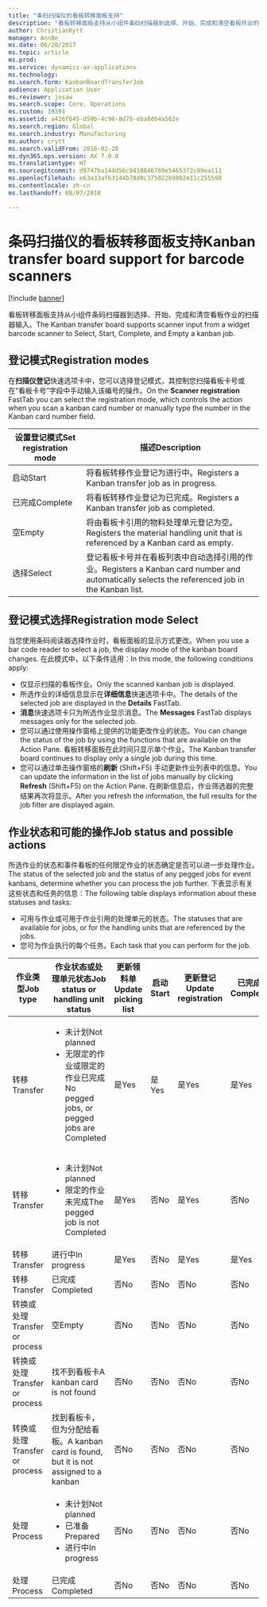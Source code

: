 ```yaml
---
title: "条码扫描仪的看板转移面板支持"
description: "看板转移面板支持从小组件条码扫描器到选择、开始、完成和清空看板作业的扫描器输入。"
author: ChristianRytt
manager: AnnBe
ms.date: 06/20/2017
ms.topic: article
ms.prod: 
ms.service: dynamics-ax-applications
ms.technology: 
ms.search.form: KanbanBoardTransferJob
audience: Application User
ms.reviewer: josaw
ms.search.scope: Core, Operations
ms.custom: 19391
ms.assetid: a426f645-d59b-4c98-8d78-eba8d64a562e
ms.search.region: Global
ms.search.industry: Manufacturing
ms.author: crytt
ms.search.validFrom: 2016-02-28
ms.dyn365.ops.version: AX 7.0.0
ms.translationtype: HT
ms.sourcegitcommit: d9747ba144d56c9410846769e5465372c89ea111
ms.openlocfilehash: e63a33af63144b78d0c375022b9802e11c255598
ms.contentlocale: zh-cn
ms.lasthandoff: 08/07/2018

---
```


# <a name="kanban-transfer-board-support-for-barcode-scanners"></a><span data-ttu-id="2483b-103">条码扫描仪的看板转移面板支持</span><span class="sxs-lookup"><span data-stu-id="2483b-103">Kanban transfer board support for barcode scanners</span></span>

[!include [banner](../includes/banner.md)]

<span data-ttu-id="2483b-104">看板转移面板支持从小组件条码扫描器到选择、开始、完成和清空看板作业的扫描器输入。</span><span class="sxs-lookup"><span data-stu-id="2483b-104">The Kanban transfer board supports scanner input from a widget barcode scanner to Select, Start, Complete, and Empty a kanban job.</span></span>

<a name="registration-modes"></a><span data-ttu-id="2483b-105">登记模式</span><span class="sxs-lookup"><span data-stu-id="2483b-105">Registration modes</span></span>
------------------

<span data-ttu-id="2483b-106">在**扫描仪登记**快速选项卡中，您可以选择登记模式，其控制您扫描看板卡号或在“看板卡号”字段中手动输入该编号的操作。</span><span class="sxs-lookup"><span data-stu-id="2483b-106">On the **Scanner registration** FastTab you can select the registration mode, which controls the action when you scan a kanban card number or manually type the number in the Kanban card number field.</span></span>

| <span data-ttu-id="2483b-107">设置登记模式</span><span class="sxs-lookup"><span data-stu-id="2483b-107">Set registration mode</span></span> | <span data-ttu-id="2483b-108">描述</span><span class="sxs-lookup"><span data-stu-id="2483b-108">Description</span></span>                                                                                     |
|-----------------------|-------------------------------------------------------------------------------------------------|
| <span data-ttu-id="2483b-109">启动</span><span class="sxs-lookup"><span data-stu-id="2483b-109">Start</span></span>                 | <span data-ttu-id="2483b-110">将看板转移作业登记为进行中。</span><span class="sxs-lookup"><span data-stu-id="2483b-110">Registers a Kanban transfer job as in progress.</span></span>                                                 |
| <span data-ttu-id="2483b-111">已完成</span><span class="sxs-lookup"><span data-stu-id="2483b-111">Complete</span></span>              | <span data-ttu-id="2483b-112">将看板转移作业登记为已完成。</span><span class="sxs-lookup"><span data-stu-id="2483b-112">Registers a Kanban transfer job as completed.</span></span>                                                   |
| <span data-ttu-id="2483b-113">空</span><span class="sxs-lookup"><span data-stu-id="2483b-113">Empty</span></span>                 | <span data-ttu-id="2483b-114">将由看板卡引用的物料处理单元登记为空。</span><span class="sxs-lookup"><span data-stu-id="2483b-114">Registers the material handling unit that is referenced by a Kanban card as empty.</span></span>              |
| <span data-ttu-id="2483b-115">选择</span><span class="sxs-lookup"><span data-stu-id="2483b-115">Select</span></span>                | <span data-ttu-id="2483b-116">登记看板卡号并在看板列表中自动选择引用的作业。</span><span class="sxs-lookup"><span data-stu-id="2483b-116">Registers a Kanban card number and automatically selects the referenced job in the Kanban list.</span></span> |

 
<a name="registration-mode-select"></a><span data-ttu-id="2483b-117">登记模式选择</span><span class="sxs-lookup"><span data-stu-id="2483b-117">Registration mode Select</span></span>
------------------------

<span data-ttu-id="2483b-118">当您使用条码阅读器选择作业时，看板面板的显示方式更改。</span><span class="sxs-lookup"><span data-stu-id="2483b-118">When you use a bar code reader to select a job, the display mode of the kanban board changes.</span></span> <span data-ttu-id="2483b-119">在此模式中，以下条件适用：</span><span class="sxs-lookup"><span data-stu-id="2483b-119">In this mode, the following conditions apply:</span></span>

-   <span data-ttu-id="2483b-120">仅显示扫描的看板作业。</span><span class="sxs-lookup"><span data-stu-id="2483b-120">Only the scanned kanban job is displayed.</span></span>
-   <span data-ttu-id="2483b-121">所选作业的详细信息显示在**详细信息**快速选项卡中。</span><span class="sxs-lookup"><span data-stu-id="2483b-121">The details of the selected job are displayed in the **Details** FastTab.</span></span>
-   <span data-ttu-id="2483b-122">**消息**快速选项卡只为所选作业显示消息。</span><span class="sxs-lookup"><span data-stu-id="2483b-122">The **Messages** FastTab displays messages only for the selected job.</span></span>
-   <span data-ttu-id="2483b-123">您可以通过使用操作窗格上提供的功能更改作业的状态。</span><span class="sxs-lookup"><span data-stu-id="2483b-123">You can change the status of the job by using the functions that are available on the Action Pane.</span></span> <span data-ttu-id="2483b-124">看板转移面板在此时间只显示单个作业。</span><span class="sxs-lookup"><span data-stu-id="2483b-124">The Kanban transfer board continues to display only a single job during this time.</span></span>
-   <span data-ttu-id="2483b-125">您可以通过单击操作窗格的**刷新** (Shift+F5) 手动更新作业列表中的信息。</span><span class="sxs-lookup"><span data-stu-id="2483b-125">You can update the information in the list of jobs manually by clicking **Refresh** (Shift+F5) on the Action Pane.</span></span> <span data-ttu-id="2483b-126">在刷新信息后，作业筛选器的完整结果再次将显示。</span><span class="sxs-lookup"><span data-stu-id="2483b-126">After you refresh the information, the full results for the job filter are displayed again.</span></span>

## <a name="job-status-and-possible-actions"></a><span data-ttu-id="2483b-127">作业状态和可能的操作</span><span class="sxs-lookup"><span data-stu-id="2483b-127">Job status and possible actions</span></span>
<span data-ttu-id="2483b-128">所选作业的状态和事件看板的任何限定作业的状态确定是否可以进一步处理作业。</span><span class="sxs-lookup"><span data-stu-id="2483b-128">The status of the selected job and the status of any pegged jobs for event kanbans, determine whether you can process the job further.</span></span> <span data-ttu-id="2483b-129">下表显示有关这些状态和任务的信息：</span><span class="sxs-lookup"><span data-stu-id="2483b-129">The following table displays information about these statuses and tasks:</span></span>
-   <span data-ttu-id="2483b-130">可用与作业或可用于作业引用的处理单元的状态。</span><span class="sxs-lookup"><span data-stu-id="2483b-130">The statuses that are available for jobs, or for the handling units that are referenced by the jobs.</span></span>
-   <span data-ttu-id="2483b-131">您可为作业执行的每个任务。</span><span class="sxs-lookup"><span data-stu-id="2483b-131">Each task that you can perform for the job.</span></span>

<table>
<colgroup>
<col width="12%" />
<col width="12%" />
<col width="12%" />
<col width="12%" />
<col width="12%" />
<col width="12%" />
<col width="12%" />
<col width="12%" />
</colgroup>
<thead>
<tr class="header">
<th><span data-ttu-id="2483b-132">作业类型</span><span class="sxs-lookup"><span data-stu-id="2483b-132">Job type</span></span></th>
<th><span data-ttu-id="2483b-133">作业状态或处理单元状态</span><span class="sxs-lookup"><span data-stu-id="2483b-133">Job status or handling unit status</span></span></th>
<th><span data-ttu-id="2483b-134">更新领料单</span><span class="sxs-lookup"><span data-stu-id="2483b-134">Update picking list</span></span></th>
<th><span data-ttu-id="2483b-135">启动</span><span class="sxs-lookup"><span data-stu-id="2483b-135">Start</span></span></th>
<th><span data-ttu-id="2483b-136">更新登记</span><span class="sxs-lookup"><span data-stu-id="2483b-136">Update registration</span></span></th>
<th><span data-ttu-id="2483b-137">已完成</span><span class="sxs-lookup"><span data-stu-id="2483b-137">Complete</span></span></th>
<th><span data-ttu-id="2483b-138">空</span><span class="sxs-lookup"><span data-stu-id="2483b-138">Empty</span></span></th>
<th><span data-ttu-id="2483b-139">创建事件看板</span><span class="sxs-lookup"><span data-stu-id="2483b-139">Create event kanbans</span></span></th>
</tr>
</thead>
<tbody>
<tr class="odd">
<td><span data-ttu-id="2483b-140">转移</span><span class="sxs-lookup"><span data-stu-id="2483b-140">Transfer</span></span></td>
<td><ul>
<li><span data-ttu-id="2483b-141">未计划</span><span class="sxs-lookup"><span data-stu-id="2483b-141">Not planned</span></span></li>
<li><span data-ttu-id="2483b-142">无限定的作业或限定的作业已完成</span><span class="sxs-lookup"><span data-stu-id="2483b-142">No pegged jobs, or pegged jobs are Completed</span></span></li>
</ul></td>
<td><span data-ttu-id="2483b-143">是</span><span class="sxs-lookup"><span data-stu-id="2483b-143">Yes</span></span></td>
<td><span data-ttu-id="2483b-144">是</span><span class="sxs-lookup"><span data-stu-id="2483b-144">Yes</span></span></td>
<td><span data-ttu-id="2483b-145">是</span><span class="sxs-lookup"><span data-stu-id="2483b-145">Yes</span></span></td>
<td><span data-ttu-id="2483b-146">是</span><span class="sxs-lookup"><span data-stu-id="2483b-146">Yes</span></span></td>
<td><span data-ttu-id="2483b-147">否</span><span class="sxs-lookup"><span data-stu-id="2483b-147">No</span></span></td>
<td><span data-ttu-id="2483b-148">是</span><span class="sxs-lookup"><span data-stu-id="2483b-148">Yes</span></span></td>
</tr>
<tr class="even">
<td><span data-ttu-id="2483b-149">转移</span><span class="sxs-lookup"><span data-stu-id="2483b-149">Transfer</span></span></td>
<td><ul>
<li><span data-ttu-id="2483b-150">未计划</span><span class="sxs-lookup"><span data-stu-id="2483b-150">Not planned</span></span></li>
<li><span data-ttu-id="2483b-151">限定的作业未完成</span><span class="sxs-lookup"><span data-stu-id="2483b-151">The pegged job is not Completed</span></span></li>
</ul></td>
<td><span data-ttu-id="2483b-152">是</span><span class="sxs-lookup"><span data-stu-id="2483b-152">Yes</span></span></td>
<td><span data-ttu-id="2483b-153">否</span><span class="sxs-lookup"><span data-stu-id="2483b-153">No</span></span></td>
<td><span data-ttu-id="2483b-154">是</span><span class="sxs-lookup"><span data-stu-id="2483b-154">Yes</span></span></td>
<td><span data-ttu-id="2483b-155">否</span><span class="sxs-lookup"><span data-stu-id="2483b-155">No</span></span></td>
<td><span data-ttu-id="2483b-156">否</span><span class="sxs-lookup"><span data-stu-id="2483b-156">No</span></span></td>
<td><span data-ttu-id="2483b-157">否</span><span class="sxs-lookup"><span data-stu-id="2483b-157">No</span></span></td>
</tr>
<tr class="odd">
<td><span data-ttu-id="2483b-158">转移</span><span class="sxs-lookup"><span data-stu-id="2483b-158">Transfer</span></span></td>
<td><span data-ttu-id="2483b-159">进行中</span><span class="sxs-lookup"><span data-stu-id="2483b-159">In progress</span></span></td>
<td><span data-ttu-id="2483b-160">是</span><span class="sxs-lookup"><span data-stu-id="2483b-160">Yes</span></span></td>
<td><span data-ttu-id="2483b-161">否</span><span class="sxs-lookup"><span data-stu-id="2483b-161">No</span></span></td>
<td><span data-ttu-id="2483b-162">是</span><span class="sxs-lookup"><span data-stu-id="2483b-162">Yes</span></span></td>
<td><span data-ttu-id="2483b-163">是</span><span class="sxs-lookup"><span data-stu-id="2483b-163">Yes</span></span></td>
<td><span data-ttu-id="2483b-164">否</span><span class="sxs-lookup"><span data-stu-id="2483b-164">No</span></span></td>
<td><span data-ttu-id="2483b-165">否</span><span class="sxs-lookup"><span data-stu-id="2483b-165">No</span></span></td>
</tr>
<tr class="even">
<td><span data-ttu-id="2483b-166">转移</span><span class="sxs-lookup"><span data-stu-id="2483b-166">Transfer</span></span></td>
<td><span data-ttu-id="2483b-167">已完成</span><span class="sxs-lookup"><span data-stu-id="2483b-167">Completed</span></span></td>
<td><span data-ttu-id="2483b-168">否</span><span class="sxs-lookup"><span data-stu-id="2483b-168">No</span></span></td>
<td><span data-ttu-id="2483b-169">否</span><span class="sxs-lookup"><span data-stu-id="2483b-169">No</span></span></td>
<td><span data-ttu-id="2483b-170">否</span><span class="sxs-lookup"><span data-stu-id="2483b-170">No</span></span></td>
<td><span data-ttu-id="2483b-171">否</span><span class="sxs-lookup"><span data-stu-id="2483b-171">No</span></span></td>
<td><span data-ttu-id="2483b-172">是</span><span class="sxs-lookup"><span data-stu-id="2483b-172">Yes</span></span></td>
<td><span data-ttu-id="2483b-173">否</span><span class="sxs-lookup"><span data-stu-id="2483b-173">No</span></span></td>
</tr>
<tr class="odd">
<td><span data-ttu-id="2483b-174">转换或处理</span><span class="sxs-lookup"><span data-stu-id="2483b-174">Transfer or process</span></span></td>
<td><span data-ttu-id="2483b-175">空</span><span class="sxs-lookup"><span data-stu-id="2483b-175">Empty</span></span></td>
<td><span data-ttu-id="2483b-176">否</span><span class="sxs-lookup"><span data-stu-id="2483b-176">No</span></span></td>
<td><span data-ttu-id="2483b-177">否</span><span class="sxs-lookup"><span data-stu-id="2483b-177">No</span></span></td>
<td><span data-ttu-id="2483b-178">否</span><span class="sxs-lookup"><span data-stu-id="2483b-178">No</span></span></td>
<td><span data-ttu-id="2483b-179">否</span><span class="sxs-lookup"><span data-stu-id="2483b-179">No</span></span></td>
<td><span data-ttu-id="2483b-180">否</span><span class="sxs-lookup"><span data-stu-id="2483b-180">No</span></span></td>
<td><span data-ttu-id="2483b-181">否</span><span class="sxs-lookup"><span data-stu-id="2483b-181">No</span></span></td>
</tr>
<tr class="even">
<td><span data-ttu-id="2483b-182">转换或处理</span><span class="sxs-lookup"><span data-stu-id="2483b-182">Transfer or process</span></span></td>
<td><span data-ttu-id="2483b-183">找不到看板卡</span><span class="sxs-lookup"><span data-stu-id="2483b-183">A kanban card is not found</span></span></td>
<td><span data-ttu-id="2483b-184">否</span><span class="sxs-lookup"><span data-stu-id="2483b-184">No</span></span></td>
<td><span data-ttu-id="2483b-185">否</span><span class="sxs-lookup"><span data-stu-id="2483b-185">No</span></span></td>
<td><span data-ttu-id="2483b-186">否</span><span class="sxs-lookup"><span data-stu-id="2483b-186">No</span></span></td>
<td><span data-ttu-id="2483b-187">否</span><span class="sxs-lookup"><span data-stu-id="2483b-187">No</span></span></td>
<td><span data-ttu-id="2483b-188">否</span><span class="sxs-lookup"><span data-stu-id="2483b-188">No</span></span></td>
<td><span data-ttu-id="2483b-189">否</span><span class="sxs-lookup"><span data-stu-id="2483b-189">No</span></span></td>
</tr>
<tr class="odd">
<td><span data-ttu-id="2483b-190">转换或处理</span><span class="sxs-lookup"><span data-stu-id="2483b-190">Transfer or process</span></span></td>
<td><span data-ttu-id="2483b-191">找到看板卡，但为分配给看板。</span><span class="sxs-lookup"><span data-stu-id="2483b-191">A kanban card is found, but it is not assigned to a kanban</span></span></td>
<td><span data-ttu-id="2483b-192">否</span><span class="sxs-lookup"><span data-stu-id="2483b-192">No</span></span></td>
<td><span data-ttu-id="2483b-193">否</span><span class="sxs-lookup"><span data-stu-id="2483b-193">No</span></span></td>
<td><span data-ttu-id="2483b-194">否</span><span class="sxs-lookup"><span data-stu-id="2483b-194">No</span></span></td>
<td><span data-ttu-id="2483b-195">否</span><span class="sxs-lookup"><span data-stu-id="2483b-195">No</span></span></td>
<td><span data-ttu-id="2483b-196">否</span><span class="sxs-lookup"><span data-stu-id="2483b-196">No</span></span></td>
<td><span data-ttu-id="2483b-197">否</span><span class="sxs-lookup"><span data-stu-id="2483b-197">No</span></span></td>
</tr>
<tr class="even">
<td><span data-ttu-id="2483b-198">处理</span><span class="sxs-lookup"><span data-stu-id="2483b-198">Process</span></span></td>
<td><ul>
<li><span data-ttu-id="2483b-199">未计划</span><span class="sxs-lookup"><span data-stu-id="2483b-199">Not planned</span></span></li>
<li><span data-ttu-id="2483b-200">已准备</span><span class="sxs-lookup"><span data-stu-id="2483b-200">Prepared</span></span></li>
<li><span data-ttu-id="2483b-201">进行中</span><span class="sxs-lookup"><span data-stu-id="2483b-201">In progress</span></span></li>
</ul></td>
<td><span data-ttu-id="2483b-202">否</span><span class="sxs-lookup"><span data-stu-id="2483b-202">No</span></span></td>
<td><span data-ttu-id="2483b-203">否</span><span class="sxs-lookup"><span data-stu-id="2483b-203">No</span></span></td>
<td><span data-ttu-id="2483b-204">否</span><span class="sxs-lookup"><span data-stu-id="2483b-204">No</span></span></td>
<td><span data-ttu-id="2483b-205">否</span><span class="sxs-lookup"><span data-stu-id="2483b-205">No</span></span></td>
<td><span data-ttu-id="2483b-206">否</span><span class="sxs-lookup"><span data-stu-id="2483b-206">No</span></span></td>
<td><span data-ttu-id="2483b-207">否</span><span class="sxs-lookup"><span data-stu-id="2483b-207">No</span></span></td>
</tr>
<tr class="odd">
<td><span data-ttu-id="2483b-208">处理</span><span class="sxs-lookup"><span data-stu-id="2483b-208">Process</span></span></td>
<td><span data-ttu-id="2483b-209">已完成</span><span class="sxs-lookup"><span data-stu-id="2483b-209">Completed</span></span></td>
<td><span data-ttu-id="2483b-210">否</span><span class="sxs-lookup"><span data-stu-id="2483b-210">No</span></span></td>
<td><span data-ttu-id="2483b-211">否</span><span class="sxs-lookup"><span data-stu-id="2483b-211">No</span></span></td>
<td><span data-ttu-id="2483b-212">否</span><span class="sxs-lookup"><span data-stu-id="2483b-212">No</span></span></td>
<td><span data-ttu-id="2483b-213">否</span><span class="sxs-lookup"><span data-stu-id="2483b-213">No</span></span></td>
<td><span data-ttu-id="2483b-214">否</span><span class="sxs-lookup"><span data-stu-id="2483b-214">No</span></span></td>
<td><span data-ttu-id="2483b-215">否</span><span class="sxs-lookup"><span data-stu-id="2483b-215">No</span></span></td>
</tr>
</tbody>
</table>







